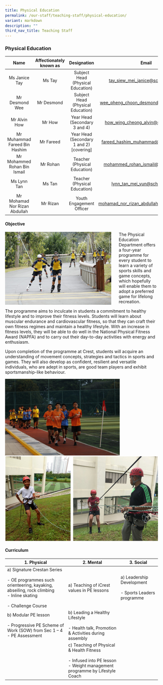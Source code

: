 ```yaml
---
title: Physical Education
permalink: /our-staff/teaching-staff/physical-education/
variant: markdown
description: ""
third_nav_title: Teaching Staff
---
```

### Physical Education

| Name | Affectionately<br>known as | Designation | Email |
|:---:|:---:|:---:|:---:|
| Ms Janice Tay | Ms Tay | Subject Head<br>(Physical Education) | [tay\_siew\_mei\_janice@schools.gov.sg](mailto:tay_siew_mei_janice@schools.gov.sg) |
| Mr Desmond Wee | Mr Desmond | Subject Head<br>(Physical Education) | [wee\_pheng\_choon\_desmond@schools.gov.sg](mailto:wee_pheng_choon_desmond@schools.gov.sg) |
| Mr Alvin How | Mr How | Year Head<br>(Secondary 3 and 4) | [how\_wing\_cheong\_alvin@schools.gov.sg](mailto:how_wing_cheong_alvin@schools.gov.sg) |
| Mr Muhammad Fareed Bin Hashim | Mr Fareed | Year Head<br>(Secondary 1 and 2)<br>[covering] | fareed_hashim_muhammad@schools.gov.sg |
| Mr Mohammed Rohan Bin Ismail | Mr Rohan | Teacher<br>(Physical Education) | [mohammed\_rohan\_ismail@schools.gov.sg](mailto:mohammed_rohan_ismail@schools.gov.sg) |
| Ms Lynn Tan | Ms Tan | Teacher<br>(Physical Education) | [lynn\_tan\_mei\_yun@schools.gov.sg](mailto:lynn_tan_mei_yun@schools.gov.sg) |
| Mr Mohamad Nor Rizan Abdullah | Mr Rizan | Youth Engagement Officer | mohamad_nor_rizan_abdullah@schools.gov.sg) |

#### Objective

<img src="/images/pe1.jpg" style="width:350px;height:240px;margin-right:25px;" align="left">

The Physical Education Department offers a four-year programme for every student to learn a variety of sports skills and game concepts, which hopefully will enable them to adopt a preferred game for lifelong recreation.

The programme aims to inculcate in students a commitment to healthy lifestyle and to improve their fitness levels. Students will learn about muscular endurance and cardiovascular fitness, so that they can craft their own fitness regimes and maintain a healthy lifestyle. With an increase in fitness levels, they will be able to do well in the National Physical Fitness Award (NAPFA) and to carry out their day-to-day activities with energy and enthusiasm.

Upon completion of the programme at Crest, students will acquire an understanding of movement concepts, strategies and tactics in sports and games. They will also develop as confident, resilient and versatile individuals, who are adept in sports, are good team players and exhibit sportsmanship-like behaviour.

<img src="/images/pe2.jpg" style="width:75%">
<br>
<img src="/images/pe3.png" style="width:100%">

#### Curriculum

| 1. Physical |  2. Mental | 3. Social |
|---|---|---|
| a) Signature Crestan Series<br><br>- OE programmes such orienteering, kayaking, abseiling, rock climbing<br>- Inline skating<br><br>- Challenge Course | a) Teaching of iCrest values in PE lessons | a) Leadership Development<br><br>- Sports Leaders programme |
| b) Modular PE lesson<br><br>- Progressive PE Scheme of Work (SOW) from Sec 1 – 4<br>- PE Assessment | b) Leading a Healthy Lifestyle<br><br>- Health talk, Promotion &amp; Activities during assembly |  |
|  | c) Teaching of Physical &amp; Health Fitness<br><br>- Infused into PE lesson<br>- Weight management programme by Lifestyle Coach |   |